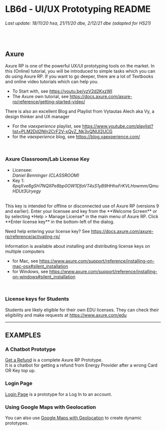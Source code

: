 # LB6d - UI/UX Prototyping README
###### Last update: 18/11/20 hsa, 21/11/20 dbe, 2/12/21 dbe (adapted for HS21)
</br>

## Axure
Axure RP is one of the powerful UX/UI prototyping tools on the market. In this (Online) tutorial, you will be introduced to simple tasks which you can do using Axure RP. 
If you want to go deeper, there are a lot of Textbooks and online video tutorials which can help you.
</br>
+ To Start with, see https://youtu.be/vzV2d2KxzWI   
+ The Axure own tutorial, see https://docs.axure.com/axure-rp/reference/getting-started-video/  

There is also an excellent Blog and Playlist from Vytautas Alech aka Vy, a design thinker and UX manager   
+ For the *vaexperience* playlist, see https://www.youtube.com/playlist?list=PLM2Dd2NIn2CrF2V-xQyZ_Nk3vQNUl2UCG  
+ for the *vaexperience* blog, see https://blog.vaexperience.com/
</br>

### Axure Classroom/Lab License Key
+ Licensee:  
*Daniel Benninger (CLASSROOM)*     
+ Key 1:  
*6pqXve8gSH7NQXPe8bp0OW1DfaVT4sS1yB9HHhsFrKVLHowmm/QmuHDUt3Uryegy*   
</br>
This key is intended for offline or disconnected use of Axure RP (versions 9 and earlier).  
Enter your licensee and key from the **Welcome Screen** or by selecting *Help > Manage License* in the main menu of Axure RP. Click **Enter license key** in the bottom-left of the dialog.

Need help entering your license key? See https://docs.axure.com/axure-rp/reference/activating-rp/  

Information is available about installing and distributing license keys on multiple computers  
+ for Mac, see https://www.axure.com/support/reference/installing-on-mac-osx#silent_installation  
+ for Windows, see https://www.axure.com/support/reference/installing-on-windows#silent_installation  
</br>

### License keys for Students  
Students are likely eligible for their own EDU licenses. 
They can check their eligibility and make requests at https://www.axure.com/edu

---
## EXAMPLES
### A Chatbot Prototype
[Get a Refund](https://github.com/sawubona-gmbh/KETE-HS20-WORK/blob/master/LB6c-UI-UX-Prototyping/Get%20a%20Refund.rp) is a complete Axure RP Prototype.  
It is a chatbot for getting a refund from Energy Provider after a wrong Card OR Key top up. 

### Login Page
[Login Page](https://github.com/sawubona-gmbh/KETE-HS21-WORK/blob/master/LB6d-UI-UX-Prototyping) is a prototype for a Log In to an account.  

### Using Google Maps with Geolocation
You can also use [Google Maps with Geolocation](https://github.com/sawubona-gmbh/KETE-HS20-WORK/blob/master/LB6c-UI-UX-Prototyping/John%20Krahenbuhl%20-%20Axure%20RP%20Prototyping%20Cookbook-PACKT%20(2014)-Chapter%202.pdf) to create dynamic prototypes.

